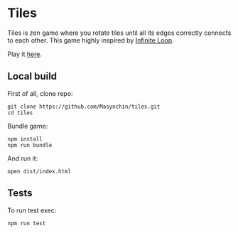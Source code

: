 # Tiles

Tiles is zen game where you rotate tiles
until all its edges correctly connects to each other.
This game highly inspired by
[Infinite Loop](https://www.youtube.com/watch?v=7TxSeoVM7CE).

Play it [here](https://masynchin.github.io/tiles/).

## Local build

First of all, clone repo:

~~~shell
git clone https://github.com/Masynchin/tiles.git
cd tiles
~~~

Bundle game:

~~~shell
npm install
npm run bundle
~~~

And run it:

~~~shell
open dist/index.html
~~~

## Tests

To run test exec:

~~~shell
npm run test
~~~
